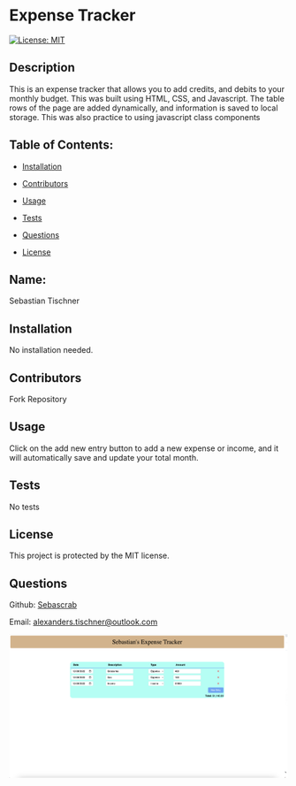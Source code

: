 # Expense Tracker
  [![License: MIT](https://img.shields.io/badge/License-MIT-yellow.svg)](https://opensource.org/licenses/MIT)
  
  ## Description 

  This is an expense tracker that allows you to add credits, and debits to your monthly budget. This was built using HTML, CSS, and Javascript. The table rows of the page are added dynamically, and information is saved to local storage. This was also practice to using javascript class components 

  ## Table of Contents: 

  * [Installation](#installation) 

  * [Contributors](#contributors) 

  * [Usage](#usage) 

  * [Tests](#tests) 

  * [Questions](#questions) 

  * [License](#license) 

  ## Name: 

  Sebastian Tischner
  
  ## Installation 

  No installation needed.

  ## Contributors 

  Fork Repository 

  ## Usage 

  Click on the add new entry button to add a new expense or income, and it will automatically save and update your total month. 

  ## Tests 

  No tests

  ## License 
 
  This project is protected by the MIT license.

  ## Questions 

  Github: [Sebascrab](https://github.com/Sebascrab) 

  Email: alexanders.tischner@outlook.com 

  ![Image Of Application](assets/images/Expense%20Tracker.png)

  

